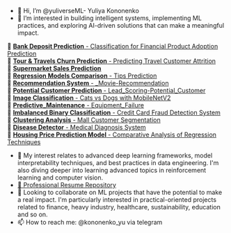 - 👋 Hi, I’m @yuliverseML- Yuliya Kononenko
- 👀 I’m interested in building intelligent systems, implementing ML practices, and exploring AI-driven solutions that can make a meaningful impact.

🔗 [**Bank Deposit Prediction** - Classification for Financial Product Adoption Prediction](https://github.com/yuliverseML/bank-deposit-subscription-prediction)     
🔗 [**Tour & Travels Churn Prediction** - Predicting Travel Customer Attrition](https://github.com/yuliverseML/Tour-Travels-Customer-Churn-Prediction)       
🔗 [**Supermarket Sales Prediction**](https://github.com/yuliverseML/Supermarket-Sales-Prediction)  
🔗 [**Regression Models Comparison** - Tips Prediction](https://github.com/yuliverseML/comparing_regression_models/tree/main)  
🔗 [**Recommendation System** - _Movie-Recommendation](https://github.com/yuliverseML/recommendation_system)   
🔗 [**Potential Customer Prediction** - Lead_Scoring-Potential_Customer](https://github.com/yuliverseML/Potential_Customer_Prediction)       
🔗 [**Image Classification** - Cats vs Dogs with MobileNetV2 ](https://github.com/yuliverseML/classification_images_MobileNetV2)        
🔗 [**Predictive_Maintenance** - Equipment_Failure](https://github.com/yuliverseML/Prediction-of-equipment-failures/tree/main)        
🔗 [**Imbalanced Binary Classification** - Credit Card Fraud Detection System](https://github.com/yuliverseML/Imbalanced-Binary-Classification)       
🔗 [**Clustering Analysis** - Mall Customer Segmentation](https://github.com/yuliverseML/Customer-Segmentation-Clustering)       
🔗 [**Disease Detector** - Medical Diagnosis System](https://github.com/yuliverseML/detection_of_medical_diseases)       
🔗 [**Housing Price Prediction Model** - Comparative Analysis of Regression Techniques](https://github.com/yuliverseML/Housing-Price-Prediction-Model)  




- 🌱 My interest relates to advanced deep learning frameworks, model interpretability techniques, and best practices in data engineering. I'm also diving deeper into learning advanced topics in reinforcement learning and computer vision.
- [📄 Professional Resume Repository](https://github.com/yuliverseML/resume)
- 💞️ Looking to collaborate on  ML projects that have the potential to make a real impact. I'm particularly interested in practical-oriented projects related to finance, heavy industry, healthcare, sustainability, education and so on.
- 📫 How to reach me: @kononenko_yu via telegram


<!---
yuliyak24/yuliyak24 is a ✨ special ✨ repository because its `README.md` (this file) appears on your GitHub profile.
You can click the Preview link to take a look at your changes.
--->
